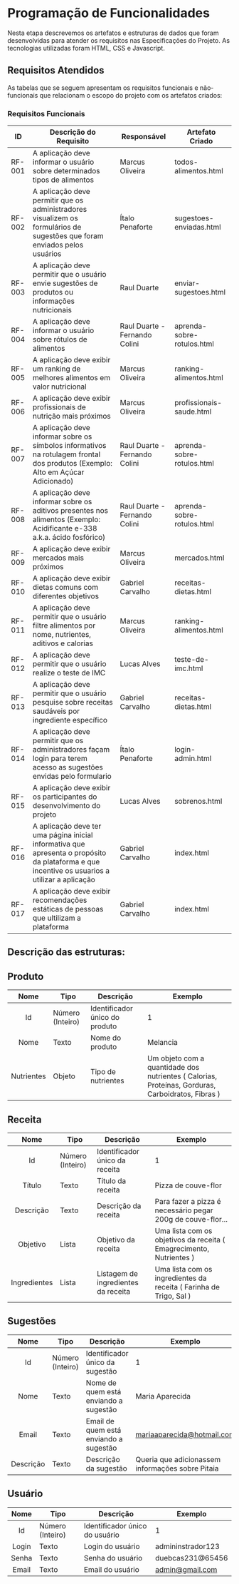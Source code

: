 # Programação de Funcionalidades

Nesta etapa descrevemos os artefatos e estruturas de dados que foram desenvolvidas para atender os requisitos nas Especificações do Projeto. As tecnologias utilizadas foram HTML, CSS e Javascript.


## Requisitos Atendidos

As tabelas que se seguem apresentam os requisitos funcionais e não-funcionais que relacionam o escopo do projeto com os artefatos criados:

### Requisitos Funcionais

|ID    | Descrição do Requisito | Responsável | Artefato Criado |
|------|------------------------|------------|-----------------|
|RF-001| A aplicação deve informar o usuário sobre determinados tipos de alimentos | Marcus Oliveira | todos-alimentos.html |
|RF-002| A aplicação deve permitir que os administradores visualizem os formulários de sugestões que foram enviados pelos usuários | Ítalo Penaforte | sugestoes-enviadas.html |
|RF-003| A aplicação deve permitir que o usuário envie sugestões de produtos ou informações nutricionais | Raul Duarte | enviar-sugestoes.html |
|RF-004| A aplicação deve informar o usuário sobre rótulos de alimentos | Raul Duarte - Fernando Colini | aprenda-sobre-rotulos.html |
|RF-005| A aplicação deve exibir um ranking de melhores alimentos em valor nutricional | Marcus Oliveira | ranking-alimentos.html |
|RF-006| A aplicação deve exibir profissionais de nutrição mais próximos | Marcus Oliveira | profissionais-saude.html |
|RF-007| A aplicação deve informar sobre os símbolos informativos na rotulagem frontal dos produtos (Exemplo: Alto em Açúcar Adicionado) | Raul Duarte - Fernando Colini | aprenda-sobre-rotulos.html |
|RF-008| A aplicação deve informar sobre os aditivos presentes nos alimentos (Exemplo: Acidificante e-338 a.k.a. ácido fosfórico) | Raul Duarte - Fernando Colini | aprenda-sobre-rotulos.html |
|RF-009| A aplicação deve exibir mercados mais próximos | Marcus Oliveira | mercados.html |
|RF-010| A aplicação deve exibir dietas comuns com diferentes objetivos | Gabriel Carvalho | receitas-dietas.html |
|RF-011| A aplicação deve permitir que o usuário filtre alimentos por nome, nutrientes, aditivos e calorias | Marcus Oliveira | ranking-alimentos.html |
|RF-012| A aplicação deve permitir que o usuário realize o teste de IMC | Lucas Alves | teste-de-imc.html |
|RF-013| A aplicação deve permitir que o usuário pesquise sobre receitas saudáveis por ingrediente específico | Gabriel Carvalho | receitas-dietas.html |
|RF-014| A aplicação deve permitir que os administradores façam login para terem acesso as sugestões envidas pelo formulario | Ítalo Penaforte | login-admin.html |
|RF-015| A aplicação deve exibir os participantes do desenvolvimento do projeto | Lucas Alves | sobrenos.html |
|RF-016| A aplicação deve ter uma página inicial informativa que apresenta o propósito da plataforma e que incentive os usuarios a utilizar a aplicação | Gabriel Carvalho | index.html |
|RF-017| A aplicação deve exibir recomendações estáticas de pessoas que ultilizam a plataforma | Gabriel Carvalho | index.html |

## Descrição das estruturas:

## Produto
|  **Nome**      | **Tipo**          | **Descrição**                             | **Exemplo**                                    |
|:--------------:|-------------------|-------------------------------------------|------------------------------------------------|
| Id             | Número (Inteiro)  | Identificador único do produto            | 1                                              |
| Nome           | Texto             | Nome do produto                           | Melancia                                       |
| Nutrientes     | Objeto            | Tipo de nutrientes                        | Um objeto com a quantidade dos nutrientes ( Calorias,	Proteínas,	Gorduras,	Carboidratos,	Fibras ) |

## Receita
|  **Nome**      | **Tipo**          | **Descrição**                             | **Exemplo**                                    |
|:--------------:|-------------------|-------------------------------------------|------------------------------------------------|
| Id             | Número (Inteiro)  | Identificador único da receita            | 1                                              |
| Título         | Texto             | Título da receita                         | Pizza de couve-flor                            |
| Descrição      | Texto             | Descrição da receita                      | Para fazer a pizza é necessário pegar 200g de couve-flor... |
| Objetivo       | Lista             | Objetivo da receita                       | Uma lista com os objetivos da receita ( Emagrecimento, Nutrientes ) |
| Ingredientes   | Lista             | Listagem de ingredientes da receita       | Uma lista com os ingredientes da receita ( Farinha de Trigo, Sal ) |

## Sugestões
|  **Nome**      | **Tipo**          | **Descrição**                             | **Exemplo**                                    |
|:--------------:|-------------------|-------------------------------------------|------------------------------------------------|
| Id             | Número (Inteiro)  | Identificador único da sugestão           | 1                                              |
| Nome           | Texto             | Nome de quem está enviando a sugestão     | Maria Aparecida                                |
| Email          | Texto             | Email de quem está enviando a sugestão    | mariaaparecida@hotmail.com                     |
| Descrição      | Texto             | Descrição da sugestão                     | Queria que adicionassem informações sobre Pitaia |

## Usuário
|  **Nome**      | **Tipo**          | **Descrição**                             | **Exemplo**                                    |
|:--------------:|-------------------|-------------------------------------------|------------------------------------------------|
| Id             | Número (Inteiro)  | Identificador único do usuário            | 1                                              |
| Login          | Texto             | Login do usuário                          | admininstrador123                              |
| Senha          | Texto             | Senha do usuário                          | duebcas231@65456                               |
| Email          | Texto             | Email do usuário                          | admin@gmail.com                                |
